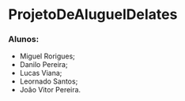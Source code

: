 # ProjetoDeAluguelDeIates

### Alunos:

- Miguel Rorigues;
- Danilo Pereira;
- Lucas Viana;
- Leornado Santos;
- João Vitor Pereira.
